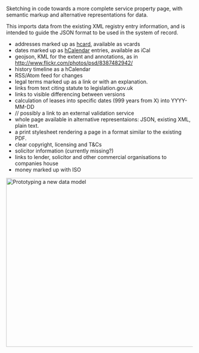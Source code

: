Sketching in code towards a more complete service property page,
with semantic markup and alternative representations for data.

This imports data from the existing XML registry entry information,
and is intended to guide the JSON format to be used in the system of record.

- addresses marked up as [hcard](http://microformats.org/wiki/h-card), available as vcards
- dates marked up as [hCalendar](http://microformats.org/wiki/datetime-design-pattern) entries, available as iCal
- geojson, KML for the extent and annotations, as in http://www.flickr.com/photos/psd/8387482942/
- history timeline as a hCalendar 
- RSS/Atom feed for changes
- legal terms marked up as a link or <abbr> with an explanation.
- links from text citing statute to legislation.gov.uk
- links to visible differencing between versions
- calculation of leases into specific dates (999 years from X) into YYYY-MM-DD
- // possibly a link to an external validation service
- whole page available in alternative representaions: JSON, existing XML, plain text.
- a print stylesheet rendering a page in a format similar to the existing PDF.
- clear copyright, licensing and T&Cs
- solicitor information (currently missing?)
- links to lender, solicitor and other commercial organisations to companies house
- money marked up with ISO

<a href="https://www.flickr.com/photos/psd/14025200876" title="Prototyping a new data model by Paul Downey, on Flickr"><img src="https://farm8.staticflickr.com/7428/14025200876_e3edb3c57c_z.jpg" width="640" height="457" alt="Prototyping a new data model"></a>
